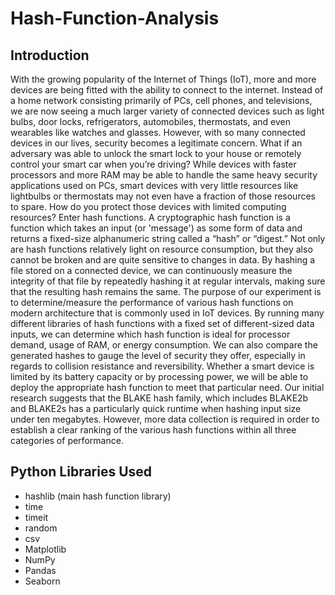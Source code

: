 # Hash-Function-Analysis

## Introduction
With the growing popularity of the Internet of Things (IoT), more and more devices are being fitted with the ability to connect to the internet. Instead of a home network consisting primarily of PCs, cell phones, and televisions, we are now seeing a much larger variety of connected devices such as light bulbs, door locks, refrigerators, automobiles, thermostats, and even wearables like watches and glasses. However, with so many connected devices in our lives, security becomes a legitimate concern. What if an adversary was able to unlock the smart lock to your house or remotely control your smart car when you’re driving? While devices with faster processors and more RAM may be able to handle the same heavy security applications used on PCs, smart devices with very little resources like lightbulbs or thermostats may not even have a fraction of those resources to spare. How do you protect those devices with limited computing resources? Enter hash functions. A cryptographic hash function is a function which takes an input (or 'message') as some form of data and returns a fixed-size alphanumeric string called a “hash” or “digest.” Not only are hash functions relatively light on resource consumption, but they also cannot be broken and are quite sensitive to changes in data. By hashing a file stored on a connected device, we can continuously measure the integrity of that file by repeatedly hashing it at regular intervals, making sure that the resulting hash remains the same. The purpose of our experiment is to determine/measure the performance of various hash functions on modern architecture that is commonly used in IoT devices. By running many different libraries of hash functions with a fixed set of different-sized data inputs, we can determine which hash function is ideal for processor demand, usage of RAM, or energy consumption. We can also compare the generated hashes to gauge the level of security they offer, especially in regards to collision resistance and reversibility. Whether a smart device is limited by its battery capacity or by processing power, we will be able to deploy the appropriate hash function to meet that particular need. Our initial research suggests that the BLAKE hash family, which includes BLAKE2b and BLAKE2s has a particularly quick runtime when hashing input size under ten megabytes. However, more data collection is required in order to establish a clear ranking of the various hash functions within all three categories of performance.

## Python Libraries Used
- hashlib (main hash function library)
- time
- timeit
- random
- csv
- Matplotlib
- NumPy
- Pandas
- Seaborn


